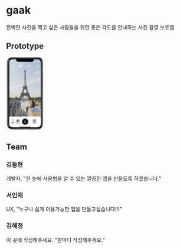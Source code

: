 # gaak
완벽한 사진을 찍고 싶은 사람들을 위한 좋은 각도를 안내하는 사진 촬영 보조앱

 ## Prototype
 <img src="/Prototype/img_Prototype.png" width="20%" height="15%" title="px(픽셀) 크기 설정" alt="RubberDuck"></img>

## Team

### 김동현
개발자, "한 눈에 사용법을 알 수 있는 깔끔한 앱을 만들도록 하겠습니다."

### 서인재
UX, "누구나 쉽게 이용가능한 앱을 만들고싶습니다!!!" 

### 김혜정
이 곳에 작성해주세요. "한마디 작성해주세요."
